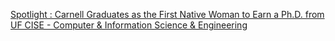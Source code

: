 [Spotlight : Carnell Graduates as the First Native Woman to Earn a Ph.D. from UF CISE - Computer & Information Science & Engineering](https://qi.tc/qi/120848)